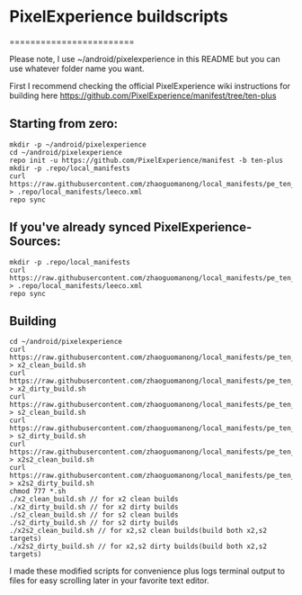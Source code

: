# PixelExperience buildscripts
========================

Please note, I use ~/android/pixelexperience in this README but you can use whatever folder name you want.

First I recommend checking the official PixelExperience wiki instructions for building here
https://github.com/PixelExperience/manifest/tree/ten-plus


Starting from zero:
---------
    mkdir -p ~/android/pixelexperience
    cd ~/android/pixelexperience
    repo init -u https://github.com/PixelExperience/manifest -b ten-plus
    mkdir -p .repo/local_manifests
    curl https://raw.githubusercontent.com/zhaoguomanong/local_manifests/pe_ten_plus/leeco.xml > .repo/local_manifests/leeco.xml
    repo sync

If you've already synced PixelExperience-Sources:
----------
    mkdir -p .repo/local_manifests
    curl https://raw.githubusercontent.com/zhaoguomanong/local_manifests/pe_ten_plus/leeco.xml > .repo/local_manifests/leeco.xml
    repo sync

Building
----------
    cd ~/android/pixelexperience
    curl https://raw.githubusercontent.com/zhaoguomanong/local_manifests/pe_ten_plus/tools/x2_clean_build.sh > x2_clean_build.sh
    curl https://raw.githubusercontent.com/zhaoguomanong/local_manifests/pe_ten_plus/tools/x2_dirty_build.sh > x2_dirty_build.sh
    curl https://raw.githubusercontent.com/zhaoguomanong/local_manifests/pe_ten_plus/tools/s2_clean_build.sh > s2_clean_build.sh
    curl https://raw.githubusercontent.com/zhaoguomanong/local_manifests/pe_ten_plus/tools/s2_dirty_build.sh > s2_dirty_build.sh
    curl https://raw.githubusercontent.com/zhaoguomanong/local_manifests/pe_ten_plus/tools/x2s2_clean_build.sh > x2s2_clean_build.sh
    curl https://raw.githubusercontent.com/zhaoguomanong/local_manifests/pe_ten_plus/tools/x2s2_dirty_build.sh > x2s2_dirty_build.sh
    chmod 777 *.sh
    ./x2_clean_build.sh // for x2 clean builds
    ./x2_dirty_build.sh // for x2 dirty builds
    ./s2_clean_build.sh // for s2 clean builds
    ./s2_dirty_build.sh // for s2 dirty builds
    ./x2s2_clean_build.sh // for x2,s2 clean builds(build both x2,s2 targets)
    ./x2s2_dirty_build.sh // for x2,s2 dirty builds(build both x2,s2 targets)

I made these modified scripts for convenience plus logs terminal output to files for easy scrolling later in your favorite text editor.
